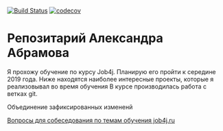 [![Build Status](https://travis-ci.org/a11exe/job4j.svg?branch=master)](https://travis-ci.org/a11exe/job4j)
[![codecov](https://codecov.io/gh/a11exe/job4j/branch/master/graph/badge.svg)](https://codecov.io/gh/a11exe/job4j)

# Репозитарий Александра Абрамова
Я прохожу обучение по курсу Job4j. Планирую его пройти к середине 2019 года.
Ниже находятся наиболее интересные проекты, которые я реализовывал во время обучения
В курсе производилась работа с ветках git.

Объединение зафиксированных измененй

[Вопросы для собеседования по темам обучения job4j.ru](interview_questions#вопросы-для-собеседования-по-темам-обучения-job4jru)